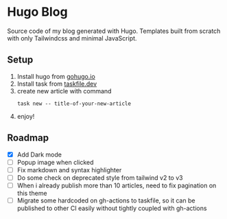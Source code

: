 # Hugo Blog

Source code of my blog generated with Hugo. Templates built from scratch with only Tailwindcss and minimal JavaScript.

## Setup
1. Install hugo from [gohugo.io](https://gohugo.io/getting-started/installing/)
2. Install task from [taskfile.dev](https://taskfile.dev/#/installation)
3. create new article with command
    ```shell
    task new -- title-of-your-new-article
    ```
4. enjoy!

## Roadmap

- [x] Add Dark mode
- [ ] Popup image when clicked 
- [ ] Fix markdown and syntax highlighter
- [ ] Do some check on deprecated style from tailwind v2 to v3
- [ ] When i already publish more than 10 articles, need to fix pagination on this theme
- [ ] Migrate some hardcoded on gh-actions to taskfile, so it can be published to other CI easily without tightly coupled with gh-actions
